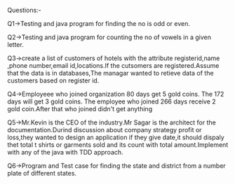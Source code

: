   Questions:-
 
 Q1->Testing and java program for finding the no is odd or even.
 
 Q2->Testing and java program for counting the no of vowels in a given letter.
 
 Q3->create a list of customers of hotels with the attribute registerid,name ,phone number,email id,locations.If the cutsomers are registered.Assume that the data is in databases,The managar wanted to retieve data of the customers based on register id.
 
 Q4->Employeee who joined organization 80 days get 5 gold coins. The 172 days will get 3 gold coins. The employee who joined 266 days receive 2 gold coin.After that who joined didn't get anything
 
 Q5->Mr.Kevin is the CEO of the industry.Mr Sagar is the architect for the documentation.Durind discussion about company strategy profit or loss,they wanted to design an application if they give date,it should dispaly thet total t shirts or garments sold and its count with total amount.Implement with any of the java with TDD approach.
 
 Q6->Program and Test case for finding the state and district from a number plate of different states.
